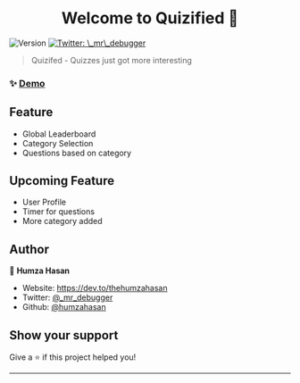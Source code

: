 <h1 align="center">Welcome to Quizified 👋</h1>
<p>
  <img alt="Version" src="https://img.shields.io/badge/version-1.0.0-blue.svg?cacheSeconds=2592000" />
  <a href="https://twitter.com/_mr_debugger_" target="_blank">
    <img alt="Twitter: \_mr\_debugger" src="https://img.shields.io/twitter/follow/_mr_debugger_.svg?style=social" />
  </a>
</p>

> Quizifed - Quizzes just got more interesting

### ✨ [Demo]()

## Feature

- Global Leaderboard
- Category Selection
- Questions based on category

## Upcoming Feature

- User Profile
- Timer for questions
- More category added

## Author

👤 **Humza Hasan**

- Website: https://dev.to/thehumzahasan
- Twitter: [@\_mr_debugger](https://twitter.com/_mr_debugger)
- Github: [@humzahasan](https://github.com/humzahasan)

## Show your support

Give a ⭐️ if this project helped you!

---
